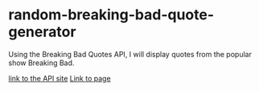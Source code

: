 # random-breaking-bad-quote-generator

Using the Breaking Bad Quotes API, I will display quotes from the popular show Breaking Bad.

<a href="https://breakingbadquotes.xyz/">link to the API site</a>
<a href="https://imextrapolite3.github.io/random-breaking-bad-quote-generator/">Link to page</a>
